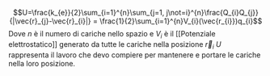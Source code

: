 $$U=\frac{k_{e}}{2}\sum_{i=1}^{n}\sum_{j=1, j\not=i}^{n}\frac{Q_{i}Q_{j}}{|\vec{r}_{j}-\vec{r}_{i}|} = \frac{1}{2}\sum_{i=1}^{n}V_{i}(\vec{r_{i}})q_{i}$$
Dove $n$ è il numero di cariche nello spazio e $V_{i}$ è il [[Potenziale elettrostatico]] generato da tutte le cariche nella posizione $\vec{r}_{i}$
$U$ rappresenta il lavoro che devo compiere per mantenere e portare le cariche nella loro posizione.
